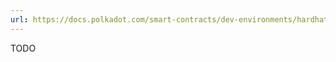 ```yaml
---
url: https://docs.polkadot.com/smart-contracts/dev-environments/hardhat/troubleshooting/
---
```


TODO
